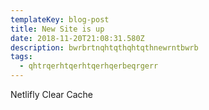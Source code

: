 ```yaml
---
templateKey: blog-post
title: New Site is up
date: 2018-11-20T21:08:31.580Z
description: bwrbrtnqhtqthqhtqthnewrntbwrb
tags:
  - qhtrqerhtqerhtqerhqerbeqrgerr
---
```


Netlifly Clear Cache
